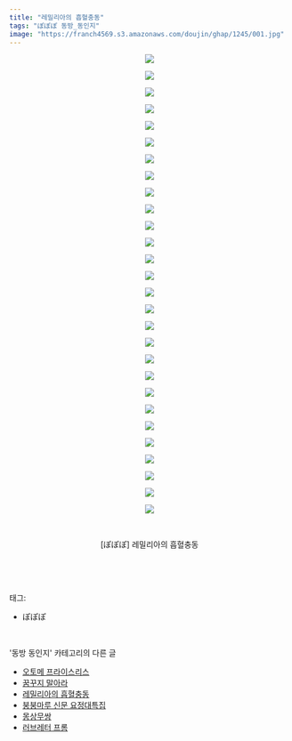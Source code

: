 ```yaml
---
title: "레밀리아의 흡혈충동"
tags: "ぽぽぽ 동방_동인지"
image: "https://franch4569.s3.amazonaws.com/doujin/ghap/1245/001.jpg"
---
```

<div class="article">
<p style="text-align: center; clear: none; float: none;"><img src="{{ site.imgserver2 }}/ghap/1245/001.jpg"/></p>
<p style="text-align: center; clear: none; float: none;"><img src="{{ site.imgserver2 }}/ghap/1245/002.jpg"/></p>
<p style="text-align: center; clear: none; float: none;"><img src="{{ site.imgserver2 }}/ghap/1245/003.jpg"/></p>
<p style="text-align: center; clear: none; float: none;"><img src="{{ site.imgserver2 }}/ghap/1245/004.jpg"/></p>
<p style="text-align: center; clear: none; float: none;"><img src="{{ site.imgserver2 }}/ghap/1245/005.jpg"/></p>
<p style="text-align: center; clear: none; float: none;"><img src="{{ site.imgserver2 }}/ghap/1245/006.jpg"/></p>
<p style="text-align: center; clear: none; float: none;"><img src="{{ site.imgserver2 }}/ghap/1245/007.jpg"/></p>
<p style="text-align: center; clear: none; float: none;"><img src="{{ site.imgserver2 }}/ghap/1245/008.jpg"/></p>
<p style="text-align: center; clear: none; float: none;"><img src="{{ site.imgserver2 }}/ghap/1245/009.jpg"/></p>
<p style="text-align: center; clear: none; float: none;"><img src="{{ site.imgserver2 }}/ghap/1245/010.jpg"/></p>
<p style="text-align: center; clear: none; float: none;"><img src="{{ site.imgserver2 }}/ghap/1245/011.jpg"/></p>
<p style="text-align: center; clear: none; float: none;"><img src="{{ site.imgserver2 }}/ghap/1245/012.jpg"/></p>
<p style="text-align: center; clear: none; float: none;"><img src="{{ site.imgserver2 }}/ghap/1245/013.jpg"/></p>
<p style="text-align: center; clear: none; float: none;"><img src="{{ site.imgserver2 }}/ghap/1245/014.jpg"/></p>
<p style="text-align: center; clear: none; float: none;"><img src="{{ site.imgserver2 }}/ghap/1245/015.jpg"/></p>
<p style="text-align: center; clear: none; float: none;"><img src="{{ site.imgserver2 }}/ghap/1245/016.jpg"/></p>
<p style="text-align: center; clear: none; float: none;"><img src="{{ site.imgserver2 }}/ghap/1245/017.jpg"/></p>
<p style="text-align: center; clear: none; float: none;"><img src="{{ site.imgserver2 }}/ghap/1245/018.jpg"/></p>
<p style="text-align: center; clear: none; float: none;"><img src="{{ site.imgserver2 }}/ghap/1245/019.jpg"/></p>
<p style="text-align: center; clear: none; float: none;"><img src="{{ site.imgserver2 }}/ghap/1245/020.jpg"/></p>
<p style="text-align: center; clear: none; float: none;"><img src="{{ site.imgserver2 }}/ghap/1245/021.jpg"/></p>
<p style="text-align: center; clear: none; float: none;"><img src="{{ site.imgserver2 }}/ghap/1245/022.jpg"/></p>
<p style="text-align: center; clear: none; float: none;"><img src="{{ site.imgserver2 }}/ghap/1245/023.jpg"/></p>
<p style="text-align: center; clear: none; float: none;"><img src="{{ site.imgserver2 }}/ghap/1245/024.jpg"/></p>
<p style="text-align: center; clear: none; float: none;"><img src="{{ site.imgserver2 }}/ghap/1245/025.jpg"/></p>
<p style="text-align: center; clear: none; float: none;"><img src="{{ site.imgserver2 }}/ghap/1245/026.jpg"/></p>
<p style="text-align: center; clear: none; float: none;"><img src="{{ site.imgserver2 }}/ghap/1245/027.jpg"/></p>
<p style="text-align: center; clear: none; float: none;"><img src="{{ site.imgserver2 }}/ghap/1245/028.jpg"/></p>
<p style="text-align: center; clear: none; float: none;"><br/></p>
<p style="text-align: center; clear: none; float: none;">[ぽぽぽ] 레밀리아의 흡혈충동</p>
<p><br/></p>
</div><br/>
<div class="tagTrail">
<p>태그: </p>
<ul>
<li>ぽぽぽ</li>
</ul>
</div><br/>
<div class="another">
<p>'동방 동인지' 카테고리의 다른 글</p>
<ul>
<li><a href="/ghap_1248">오토메 프라이스리스</a></li>
<li><a href="/ghap_1247">꿈꾸지 말아라</a></li>
<li><a href="/ghap_1245">레밀리아의 흡혈충동</a></li>
<li><a href="/ghap_1244">붕붕마루 신문 요정대특집</a></li>
<li><a href="/ghap_1243">몽상무쌍</a></li>
<li><a href="/ghap_1242">러브레터 프롬</a></li>
</ul>
</div><br/>
<div class="cb_module cb_fluid">
<div class="cb_wrt cb_profile">
</div><!-- commentList close -->
</div><br/>
